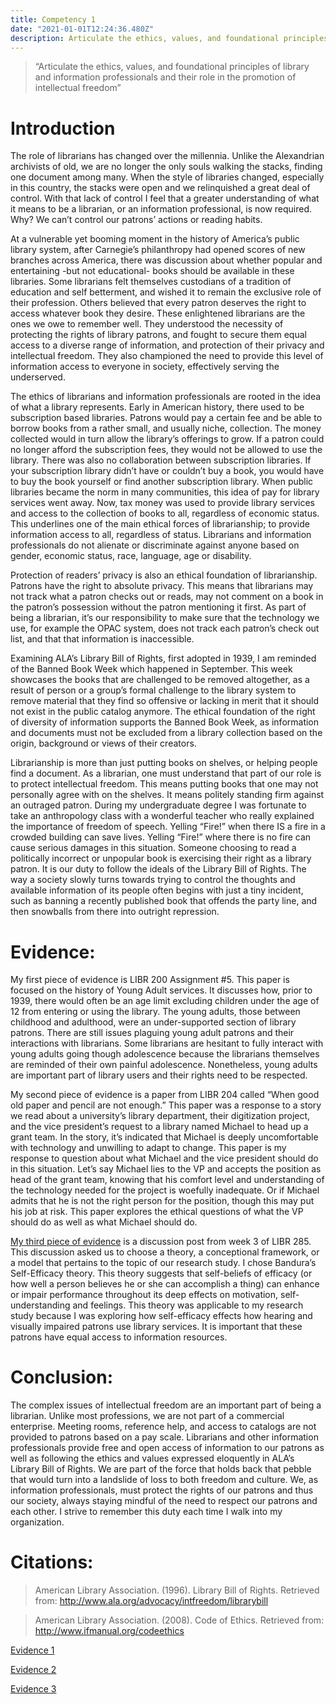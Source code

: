 ```yaml
---
title: Competency 1
date: "2021-01-01T12:24:36.480Z"
description: Articulate the ethics, values, and foundational principles of library and information professionals and their role in the promotion of intellectual freedom
---
```


> “Articulate the ethics, values, and foundational principles of library and information professionals and their role in the promotion of intellectual freedom”

# Introduction

The role of librarians has changed over the millennia. Unlike the Alexandrian archivists of old, we are no longer the only souls walking the stacks, finding one document among many. When the style of libraries changed, especially in this country, the stacks were open and we relinquished a great deal of control. With that lack of control I feel that a greater understanding of what it means to be a librarian, or an information professional, is now required. Why? We can’t control our patrons’ actions or reading habits.



At a vulnerable yet booming moment in the history of America’s public library system, after Carnegie’s philanthropy had opened scores of new branches across America, there was discussion about whether popular and entertaining -but not educational- books should be available in these libraries. Some librarians felt themselves custodians of a tradition of education and self betterment, and wished it to remain the exclusive role of their profession. Others believed that every patron deserves the right to access whatever book they desire. These enlightened librarians are the ones we owe to remember well. They understood the necessity of protecting the rights of library patrons, and fought to secure them equal access to a diverse range of information, and protection of their privacy and intellectual freedom. They also championed the need to provide this level of information access to everyone in society, effectively serving the underserved.



The ethics of librarians and information professionals are rooted in the idea of what a library represents. Early in American history, there used to be subscription based libraries. Patrons would pay a certain fee and be able to borrow books from a rather small, and usually niche, collection. The money collected would in turn allow the library’s offerings to grow. If a patron could no longer afford the subscription fees, they would not be allowed to use the library. There was also no collaboration between subscription libraries. If your subscription library didn’t have or couldn’t buy a book, you would have to buy the book yourself or find another subscription library. When public libraries became the norm in many communities, this idea of pay for library services went away. Now, tax money was used to provide library services and access to the collection of books to all, regardless of economic status. This underlines one of the main ethical forces of librarianship; to provide information access to all, regardless of status. Librarians and information professionals do not alienate or discriminate against anyone based on gender, economic status, race, language, age or disability.


Protection of readers’ privacy is also an ethical foundation of librarianship. Patrons have the right to absolute privacy. This means that librarians may not track what a patron checks out or reads, may not comment on a book in the patron’s possession without the patron mentioning it first. As part of being a librarian, it’s our responsibility to make sure that the technology we use, for example the OPAC system, does not track each patron’s check out list, and that that information is inaccessible.



Examining ALA’s Library Bill of Rights, first adopted in 1939, I am reminded of the Banned Book Week which happened in September. This week showcases the books that are challenged to be removed altogether, as a result of person or a group’s formal challenge to the library system to remove material that they find so offensive or lacking in merit that it should not exist in the public catalog anymore. The ethical foundation of the right of diversity of information supports the Banned Book Week, as information and documents must not be excluded from a library collection based on the origin, background or views of their creators.



Librarianship is more than just putting books on shelves, or helping people find a document. As a librarian, one must understand that part of our role is to protect intellectual freedom. This means putting books that one may not personally agree with on the shelves. It means politely standing firm against an outraged patron. During my undergraduate degree I was fortunate to take an anthropology class with a wonderful teacher who really explained the importance of freedom of speech. Yelling “Fire!” when there IS a fire in a crowded building can save lives. Yelling “Fire!” where there is no fire can cause serious damages in this situation. Someone choosing to read a politically incorrect or unpopular book is exercising their right as a library patron. It is our duty to follow the ideals of the Library Bill of Rights. The way a society slowly turns towards trying to control the thoughts and available information of its people often begins with just a tiny incident, such as banning a recently published book that offends the party line, and then snowballs from there into outright repression.



# Evidence:

My first piece of evidence is LIBR 200 Assignment #5. This paper is focused on the history of Young Adult services. It discusses how, prior to 1939, there would often be an age limit excluding children under the age of 12 from entering or using the library. The young adults, those between childhood and adulthood, were an under-supported section of library patrons. There are still issues plaguing young adult patrons and their interactions with librarians. Some librarians are hesitant to fully interact with young adults going though adolescence because the librarians themselves are reminded of their own painful adolescence. Nonetheless, young adults are important part of library users and their rights need to be respected.



My second piece of evidence is a paper from LIBR 204 called “When good old paper and pencil are not enough.” This paper was a response to a story we read about a university’s library department, their digitization project, and the vice president’s request to a library named Michael to head up a grant team. In the story, it’s indicated that Michael is deeply uncomfortable with technology and unwilling to adapt to change. This paper is my response to question about what Michael and the vice president should do in this situation. Let’s say Michael lies to the VP and accepts the position as head of the grant team, knowing that his comfort level and understanding of the technology needed for the project is woefully inadequate. Or if Michael admits that he is not the right person for the position, though this may put his job at risk. This paper explores the ethical questions of what the VP should do as well as what Michael should do.



[My third piece of evidence](240.swf2avi_001.avi) is a discussion post from week 3 of LIBR 285. This discussion asked us to choose a theory, a conceptional framework, or a model that pertains to the topic of our research study. I chose Bandura’s Self-Efficacy theory. This theory suggests that self-beliefs of efficacy (or how well a person believes he or she can accomplish a thing) can enhance or impair performance throughout its deep effects on motivation, self-understanding and feelings. This theory was applicable to my research study because I was exploring how self-efficacy effects how hearing and visually impaired patrons use library services. It is important that these patrons have equal access to information resources.



# Conclusion:

The complex issues of intellectual freedom are an important part of being a librarian. Unlike most professions, we are not part of a commercial enterprise. Meeting rooms, reference help, and access to catalogs are not provided to patrons based on a pay scale. Librarians and other information professionals provide free and open access of information to our patrons as well as following the ethics and values expressed eloquently in ALA’s Library Bill of Rights. We are part of the force that holds back that pebble that would turn into a landslide of loss to both freedom and culture. We, as information professionals, must protect the rights of our patrons and thus our society, always staying mindful of the need to respect our patrons and each other. I strive to remember this duty each time I walk into my organization.


# Citations:

> American Library Association. (1996). Library Bill of Rights. Retrieved from: http://www.ala.org/advocacy/intfreedom/librarybill

> American Library Association. (2008). Code of Ethics. Retrieved from: http://www.ifmanual.org/codeethics


[Evidence 1](200-Assignment5.doc.pdf)

[Evidence 2](204.EnvironmentalScan.docx.pdf)

[Evidence 3](240.swf2avi_001.avi)
